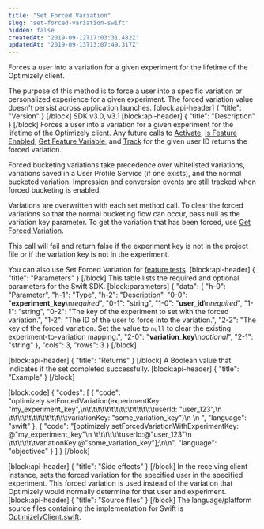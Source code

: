 ```yaml
---
title: "Set Forced Variation"
slug: "set-forced-variation-swift"
hidden: false
createdAt: "2019-09-12T17:03:31.482Z"
updatedAt: "2019-09-13T13:07:49.317Z"
---
```

Forces a user into a variation for a given experiment for the lifetime of the Optimizely client.

The purpose of this method is to force a user into a specific variation or personalized experience for a given experiment. The forced variation value doesn't persist across application launches.
[block:api-header]
{
  "title": "Version"
}
[/block]
SDK v3.0, v3.1
[block:api-header]
{
  "title": "Description"
}
[/block]
Forces a user into a variation for a given experiment for the lifetime of the Optimizely client. Any future calls to [Activate](doc:activate-swift), [Is Feature Enabled](doc:is-feature-enabled-swift), [Get Feature Variable](doc:get-feature-variable-swift), and [Track](doc:track-swift) for the given user ID returns the forced variation.

Forced bucketing variations take precedence over whitelisted variations, variations saved in a User Profile Service (if one exists), and the normal bucketed variation. Impression and conversion events are still tracked when forced bucketing is enabled.

Variations are overwritten with each set method call. To clear the forced variations so that the normal bucketing flow can occur, pass null as the variation key parameter. To get the variation that has been forced, use [Get Forced Variation](doc:get-forced-variation-swift).

This call will fail and return false if the experiment key is not in the project file or if the variation key is not in the experiment.

You can also use Set Forced Variation for [feature tests](doc:run-feature-tests).
[block:api-header]
{
  "title": "Parameters"
}
[/block]
This table lists the required and optional parameters for the Swift SDK.
[block:parameters]
{
  "data": {
    "h-0": "Parameter",
    "h-1": "Type",
    "h-2": "Description",
    "0-0": "**experiment_key**\n*required*",
    "0-1": "string",
    "1-0": "**user_id**\n*required*",
    "1-1": "string",
    "0-2": "The key of the experiment to set with the forced variation.",
    "1-2": "The ID of the user to force into the variation.",
    "2-2": "The key of the forced variation. Set the value to `null` to clear the existing experiment-to-variation mapping.",
    "2-0": "**variation_key**\n*optional*",
    "2-1": "string"
  },
  "cols": 3,
  "rows": 3
}
[/block]

[block:api-header]
{
  "title": "Returns"
}
[/block]
A Boolean value that indicates if the set completed successfully.
[block:api-header]
{
  "title": "Example"
}
[/block]

[block:code]
{
  "codes": [
    {
      "code": "optimizely.setForcedVariation(experimentKey: \"my_experiment_key\",\n\t\t\t\t\t\t\t\t\t\t\t\t\t\t\tuserId: \"user_123\",\n    \t\t\t\t\t\t\t\t\t\t\t\t\tvariationKey: \"some_variation_key\")\n                              \n                              ",
      "language": "swift"
    },
    {
      "code": "[optimizely setForcedVariationWithExperimentKey: @\"my_experiment_key\"\n               \t\t\t\t\t\tuserId:@\"user_123\"\n               \t\t\t\t\t\tvariationKey:@\"some_variation_key\"];\n\n",
      "language": "objectivec"
    }
  ]
}
[/block]

[block:api-header]
{
  "title": "Side effects"
}
[/block]
In the receiving client instance, sets the forced variation for the specified user in the specified experiment. This forced variation is used instead of the variation that Optimizely would normally determine for that user and experiment.
[block:api-header]
{
  "title": "Source files"
}
[/block]
The language/platform source files containing the implementation for Swift is [OptimizelyClient.swift](https://github.com/optimizely/swift-sdk/blob/master/OptimizelySDK/Optimizely/OptimizelyClient.swift).